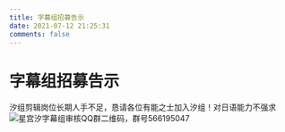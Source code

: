 ```yaml
---
title: 字幕组招募告示
date: 2021-07-12 21:25:31
comments: false
---
```

# 字幕组招募告示
汐组剪辑岗位长期人手不足，恳请各位有能之士加入汐组！对日语能力不强求
![星宫汐字幕组审核QQ群二维码，群号566195047](https://static.hosimiyasio.com/image/QRCode_Fansub_QGroup.png?x-image-process=style/webp)